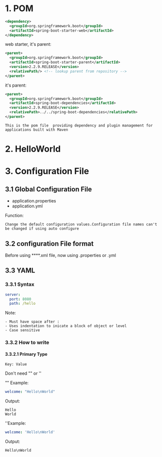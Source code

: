 # 1. POM 

```xml
<dependency>
  <groupId>org.springframework.boot</groupId>
  <artifactId>spring-boot-starter-web</artifactId>
</dependency>
```

web starter, it's parent: 

```xml
<parent>
  <groupId>org.springframework.boot</groupId>
  <artifactId>spring-boot-starter-parent</artifactId>
  <version>2.2.9.RELEASE</version>
  <relativePath/> <!-- lookup parent from repository -->
</parent>

```

it's parent: 

```xml
<parent>
  <groupId>org.springframework.boot</groupId>
  <artifactId>spring-boot-dependencies</artifactId>
  <version>2.2.9.RELEASE</version>
  <relativePath>../../spring-boot-dependencies</relativePath>
</parent>
```

```
This is the pom file  providing dependency and plugin management for applications built with Maven
```

# 2. HelloWorld
[comment]: # (add source file)

# 3. Configuration File
## 3.1 Global Configuration File
- application.properties
- application.yml

Function:
```
Change the default configuration values.Configuration file names can't be changed if using auto configure
```

## 3.2 configuration File format

Before using ****.xml file, now using .properties or .yml

## 3.3 YAML

### 3.3.1 Syntax
```yaml
server:
  port: 8080
  path: /hello
```
Note:
```
- Must have space after :
- Uses indentation to inicate a block of object or level
- Case sensitive
```
### 3.3.2 How to write

#### 3.3.2.1 Primary Type
```
Key: Value
```
Don't need "" or ''

"" Example:
```yaml
welcome: "Hello\nWorld"
```
Output:
```
Hello
World
```
''Example:
```yaml
welcome: 'Hello\nWorld'
```
Output:
```
Hello\nWorld
```





